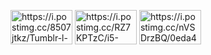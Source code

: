 
<img width="99" height="55" alt="https://i.postimg.cc/8507jtkz/Tumblr-l-162005749398041.gif" src="https://i.postimg.cc/8507jtkz/Tumblr-l-162005749398041.gif"> <img width="99" height="55" alt="https://i.postimg.cc/RZ7KPTzC/i5-Jzoh-converse-fan-by-spitfire19er-d1bl2t3-fullview.png" src="https://i.postimg.cc/RZ7KPTzC/i5-Jzoh-converse-fan-by-spitfire19er-d1bl2t3-fullview.png"> <img width="99" height="55" alt="https://i.postimg.cc/nVSDrzBQ/0eda44e9.gif" src="https://i.postimg.cc/nVSDrzBQ/0eda44e9.gif">
